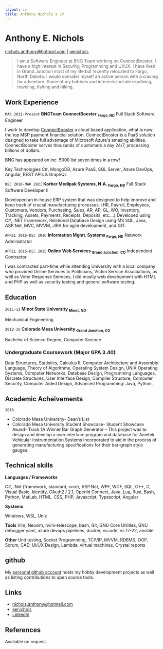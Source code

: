 ```yaml
---
layout: cv
title: Anthony Nichols's CV
---
```

# Anthony E. Nichols
<div id="webaddress">
<a href="mailto:nichols.anthony@hotmail.com">nichols.anthony@hotmail.com</a>
|
<i class="fa fa-github"></i> <a href="http://github.com/aenichols">aenichols</a>
</div>

> I am a Software Engineer at BNG Team working on ConnectBooster. I have a high interest in Security, Programming and UI/UX. I have lived in Grand Junction most of my life but recently relocated to Fargo, North Dakota. I would consider myself an active person with a craving for adventure. Some of my hobbies and interests include skydiving, traveling, fishing and hiking.

## Work Experience

`MAR 2021-Present`
__BNGTeam ConnectBooster <sub>Fargo, ND</sub>__ Full Stack Software Engineer

I work to develop [ConnectBooster](https://www.connectbooster.com) a cloud based application, what is now the top MSP payment financial solution. ConnectBooster is a PaaS solution designed to take full advantage of Microsoft Azure's amazing abilities. ConnectBooster serves thousands of customers a day 24/7, processing billions of dollars.

BNG has appeared on Inc. 5000 list seven times in a row!

Key Technologies
C#, MongoDB, Azure PaaS, SQL Server, Azure DevOps, Angular, REST APIs & GraphQL

`DEC 2016-MAR 2021`
__Korber Medipak Systems, N.A. <sub>Fargo, ND</sub>__ Full Stack Software Developer II

Developed an in-house ERP system that was designed to help improve and keep track of crucial manufacturing
processes. (HR, Payroll, Employees, Customers, Vendors, Purchasing, Sales, AR, AP, GL, WO, Inventory,
Tracking, Assets, Payments, Receipts, Deposits, etc....) Developed using C#, .NET Framework, Relational
Database Design using MS SQL, Java, ASP.Net, MVC, MVVM, JIRA for agile development, and GIT.

`APRIL 2016-DEC 2016`
__Information Mgmt. Systems <sub>Fargo, ND</sub>__ Network Administrator 

`APRIL 2015-DEC 2015`
__Online Web Services <sub>Grand Junction, CO</sub>__ Independent Contractor

I was contracted part-time while attending University with a local company who provided Online Services to
Politicians, Victim Service Associations, as well as Voter Response Services. I did mostly web development with
HTML and PHP as well as security testing and general software testing.

## Education

`2011-12`
__Minot State University <sub>Minot, ND</sub>__ 

Mechanical Engineering

`2012-15`
__Colorado Mesa University <sub>Grand Junction, CO</sub>__

Bachelor of Science Degree, Computer Science

### Undergraduate Coursework (Major GPA 3.40)
Data Structures, Statistics, Calculus II, Computer Architecture and Assembly Language, Theory
of Algorithms, Operating System Design, UNIX Operating Systems, Computer Networks,
Database Design, Programming Languages, Discrete Structures, User Interface Design,
Compiler Structure, Computer Security, Computer Aided Design, Advanced Programming: Java,
Python.

## Academic Acheivements
`2015`
- Colorado Mesa University- Dean’s List
- Colorado Mesa University Student Showcase- Student Showcase Award- Track 1A Winner
Bar Graph Generator – This project was to design and develop a user interface program
and database for Ametek Vehicular Instrumentation Systems Incorporated to aid in the
process of generating manufacturing specifications for their bar-graph style gauges.


## Technical skills

**Languages / Frameworks**

C#, .Net (framework, standard, core), ASP.Net, WPF, WCF, SQL, C++, C, Visual Basic,
Identity, OAuth2 / 2.1, OpenId Connect,
Java, Lua, Rust,
Bash, Python, MatLab, 
HTML, CSS, PHP, Javascript, Typescript, Angular

**Systems**

Windows, WSL, Unix

**Tools**
Vim, Neovim, nvim-telescope, bash, Git, GNU Core Utilities, GNU debugger
yaml, azure devops pipelines, docker, vscode, vs 17-22, ansible

**Other**
Unit testing, Socket Programming, TCP/IP,
MVVM, RDBMS, OOP, Scrum, CAD, UI/UX Design, Lambda,
virtual machines, Crystal reports

## github

My [personal github account](https://github.com/aenichols) hosts my hobby development projects as well as listing contributions to open source tools.

## Links

<!-- fa are fontawesome, ai are academicons -->
* <i class="fa fa-envelope"></i> <a href="mailto:nichols.anthony@hotmail.com">nichols.anthony@hotmail.com</a><br />
* <i class="fa fa-github"></i> <a href="http://github.com/aenichols">aenichols</a><br />
* <i class="fa fa-linkedin"></i> <a href="https://www.linkedin.com/in/anthony-nichols-497633110/">LinkedIn</a>

## References

Available on request.

<!-- ### Footer

Last updated: Oct 2021 -->



